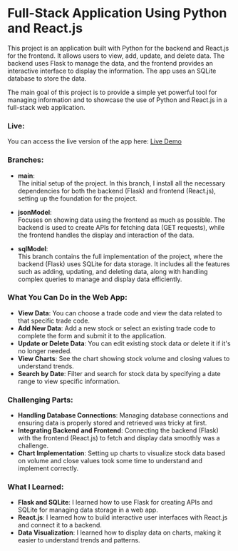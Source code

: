 # Full-Stack Application Using Python and React.js

This project is an application built with Python for the backend and React.js for the frontend. It allows users to view, add, update, and delete data. The backend uses Flask to manage the data, and the frontend provides an interactive interface to display the information. The app uses an SQLite database to store the data.

The main goal of this project is to provide a simple yet powerful tool for managing information and to showcase the use of Python and React.js in a full-stack web application.

### Live:
You can access the live version of the app here: [Live Demo](https://stock-market-1-29wp.onrender.com/)

### Branches:
- **main**:  
  The initial setup of the project. In this branch, I install all the necessary dependencies for both the backend (Flask) and frontend (React.js), setting up the foundation for the project.
  
- **jsonModel**:  
  Focuses on showing data using the frontend as much as possible. The backend is used to create APIs for fetching data (GET requests), while the frontend handles the display and interaction of the data.
  
- **sqlModel**:  
  This branch contains the full implementation of the project, where the backend (Flask) uses SQLite for data storage. It includes all the features such as adding, updating, and deleting data, along with handling complex queries to manage and display data efficiently.

### What You Can Do in the Web App:
- **View Data**: You can choose a trade code and view the data related to that specific trade code.
- **Add New Data**: Add a new stock or select an existing trade code to complete the form and submit it to the application.
- **Update or Delete Data**: You can edit existing stock data or delete it if it's no longer needed.
- **View Charts**: See the chart showing stock volume and closing values to understand trends.
- **Search by Date**: Filter and search for stock data by specifying a date range to view specific information.

### Challenging Parts:
- **Handling Database Connections**: Managing database connections and ensuring data is properly stored and retrieved was tricky at first.
- **Integrating Backend and Frontend**: Connecting the backend (Flask) with the frontend (React.js) to fetch and display data smoothly was a challenge.
- **Chart Implementation**: Setting up charts to visualize stock data based on volume and close values took some time to understand and implement correctly.

### What I Learned:
- **Flask and SQLite**: I learned how to use Flask for creating APIs and SQLite for managing data storage in a web app.
- **React.js**: I learned how to build interactive user interfaces with React.js and connect it to a backend.
- **Data Visualization**: I learned how to display data on charts, making it easier to understand trends and patterns.
